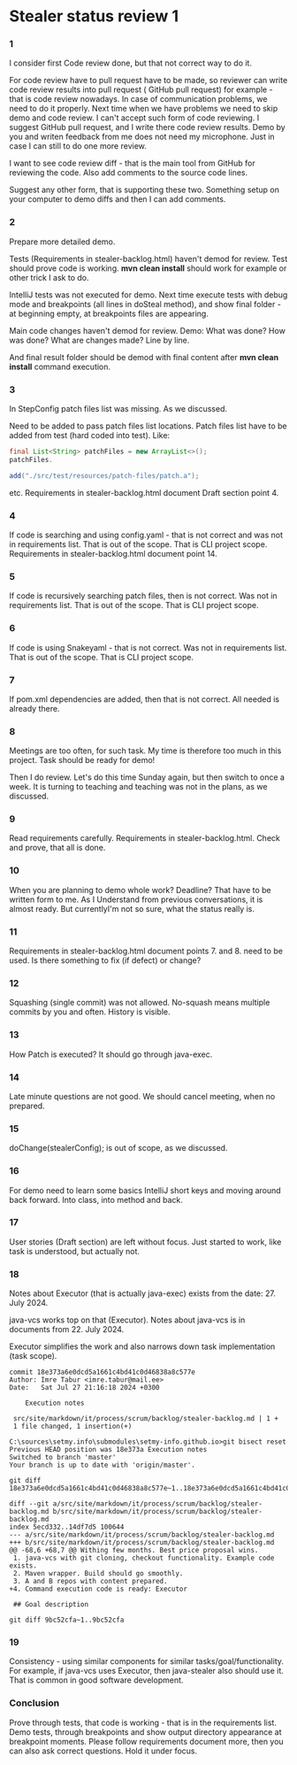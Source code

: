 # Stealer status review 1

### 1

I consider first Code review done, but that not correct way to do it.

For code review have to pull request have to be made, so reviewer can write code review results into pull request (
GitHub pull request) for example - that is code review nowadays.
In case of communication problems, we need to do it properly. Next time when we have problems we need to
skip demo and code review. I can't accept such form of code reviewing.
I suggest GitHub pull request, and I write there code review results. Demo by you and writen feedback from me does
not need my microphone. Just in case I can still to do one more review.

I want to see code review diff - that is the main tool from GitHub for reviewing the code. Also add comments to the
source code lines.

Suggest any other form, that is supporting these two. Something setup on your computer to demo diffs and then I can add
comments.

### 2

Prepare more detailed demo.

Tests (Requirements in stealer-backlog.html) haven't demod for review. Test should prove code is working.
**mvn clean install** should work for example or other trick I ask to do.

IntelliJ tests was not executed for demo. Next time execute tests with debug mode and breakpoints (all lines
in doSteal method), and show final folder - at beginning empty, at breakpoints files are appearing.

Main code changes haven't demod for review. Demo: What was done? How was done? What are changes made? Line by
line.

And final result folder should be demod with final content after **mvn clean install** command execution.

### 3

In StepConfig patch files list was missing. As we discussed.

Need to be added to pass patch files list locations. Patch files list
have
to be added from test (hard coded into test).
Like:

```java
final List<String> patchFiles = new ArrayList<>();
patchFiles.

add("./src/test/resources/patch-files/patch.a");
```

etc. Requirements in stealer-backlog.html document Draft section point 4.

### 4

If code is searching and using config.yaml - that is not correct and was not in requirements list. That is out of the
scope. That is CLI project scope. Requirements in stealer-backlog.html document point 14.

### 5

If code is recursively searching patch files, then is not correct. Was not in requirements list. That is out of the
scope. That is CLI project scope.

### 6

If code is using Snakeyaml - that is not correct. Was not in requirements list. That is out of the scope. That is CLI
project scope.

### 7

If pom.xml dependencies are added, then that is not correct. All needed is already there.

### 8

Meetings are too often, for such task. My time is therefore too much in this project. Task should be ready for demo!

Then I do review. Let's do this time Sunday again, but then switch to once a week. It is turning to teaching and
teaching was not in the plans, as we discussed.

### 9

Read requirements carefully. Requirements in stealer-backlog.html. Check and prove, that all is done.

### 10

When you are planning to demo whole work? Deadline? That have to be written form to me. As I Understand from
previous conversations, it is almost ready. But currentlyI'm not so sure, what the status really is.

### 11

Requirements in stealer-backlog.html document points 7. and 8. need to be used. Is there something to fix (if
defect) or change?

### 12

Squashing (single commit) was not allowed. No-squash means multiple commits by you and often. History is visible.

### 13

How Patch is executed? It should go through java-exec.

### 14

Late minute questions are not good. We should cancel meeting, when no prepared.

### 15

doChange(stealerConfig); is out of scope, as we discussed.

### 16

For demo need to learn some basics IntelliJ short keys and moving around back forward. Into class, into method and back.

### 17

User stories (Draft section) are left without focus. Just started to work, like task is understood, but actually not.

### 18

Notes about Executor (that is actually java-exec) exists from the date:  27. July 2024.

java-vcs works top on that (Executor). Notes about java-vcs is in documents from 22. July 2024.

Executor simplifies the work and also narrows down task implementation (task scope).

```
commit 18e373a6e0dcd5a1661c4bd41c0d46838a8c577e
Author: Imre Tabur <imre.tabur@mail.ee>
Date:   Sat Jul 27 21:16:18 2024 +0300

    Execution notes

 src/site/markdown/it/process/scrum/backlog/stealer-backlog.md | 1 +
 1 file changed, 1 insertion(+)

C:\sources\setmy.info\submodules\setmy-info.github.io>git bisect reset
Previous HEAD position was 18e373a Execution notes
Switched to branch 'master'
Your branch is up to date with 'origin/master'.
```

```
git diff 18e373a6e0dcd5a1661c4bd41c0d46838a8c577e~1..18e373a6e0dcd5a1661c4bd41c0d46838a8c577e
```

```
diff --git a/src/site/markdown/it/process/scrum/backlog/stealer-backlog.md b/src/site/markdown/it/process/scrum/backlog/stealer-backlog.md
index 5ecd332..14df7d5 100644
--- a/src/site/markdown/it/process/scrum/backlog/stealer-backlog.md
+++ b/src/site/markdown/it/process/scrum/backlog/stealer-backlog.md
@@ -68,6 +68,7 @@ Withing few months. Best price proposal wins.
 1. java-vcs with git cloning, checkout functionality. Example code exists.
 2. Maven wrapper. Build should go smoothly.
 3. A and B repos with content prepared.
+4. Command execution code is ready: Executor

 ## Goal description
```

```
git diff 9bc52cfa~1..9bc52cfa
```

### 19

Consistency - using similar components for similar tasks/goal/functionality. For example, if java-vcs uses Executor,
then java-stealer also should use it. That is common in good software development.

### Conclusion

Prove through tests, that code is working - that is in the requirements list. Demo tests, through breakpoints and show
output directory appearance at breakpoint moments.
Please follow requirements document more, then you can also ask correct questions. Hold it under focus.
